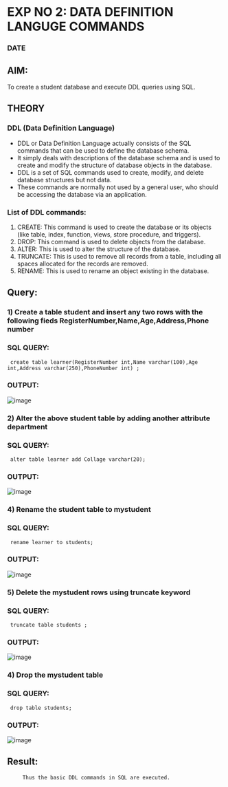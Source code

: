 # EXP NO 2: DATA DEFINITION LANGUGE COMMANDS 
### DATE
## AIM:
To create a student database and execute DDL queries using SQL.


## THEORY
### DDL (Data Definition Language)

* DDL or Data Definition Language actually consists of the SQL commands that can be used to define the database schema.
* It simply deals with descriptions of the database schema and is used to create and modify the structure of database objects in the database.
* DDL is a set of SQL commands used to create, modify, and delete database structures but not data.
* These commands are normally not used by a general user, who should be accessing the database via an application.

 
### List of DDL commands: 
1. CREATE: This command is used to create the database or its objects (like table, index, function, views, store procedure, and triggers).
2. DROP: This command is used to delete objects from the database.
3. ALTER: This is used to alter the structure of the database.
4. TRUNCATE: This is used to remove all records from a table, including all spaces allocated for the records are removed.
5. RENAME: This is used to rename an object existing in the database.

## Query:

### 1) Create a table student  and insert any two rows with the following fieds RegisterNumber,Name,Age,Address,Phone number

### SQL QUERY: 
```
 create table learner(RegisterNumber int,Name varchar(100),Age int,Address varchar(250),PhoneNumber int) ;

```

### OUTPUT:
![image](https://github.com/SivaramakrishnanBaskar/DBMS/assets/119476322/851aa02c-f946-445d-8155-9ebcb0e637eb)

### 2) Alter the above student table by adding another attribute department

### SQL QUERY: 
```
 alter table learner add Collage varchar(20);

```

### OUTPUT:
![image](https://github.com/SivaramakrishnanBaskar/DBMS/assets/119476322/66d02ad3-ff8e-441a-8b86-0ef9b658177d)


### 4) Rename the student table to mystudent

### SQL QUERY: 
```
 rename learner to students;

```

### OUTPUT:
![image](https://github.com/SivaramakrishnanBaskar/DBMS/assets/119476322/e75f4fa8-6fe1-40c9-bdfb-d21482a15a7d)


### 5) Delete the mystudent rows using truncate keyword

### SQL QUERY: 
```
 truncate table students ;

```

### OUTPUT:
![image](https://github.com/SivaramakrishnanBaskar/DBMS/assets/119476322/6f10dc12-5b27-4200-833e-a85882e9c3ba)

### 4) Drop the mystudent table
 
### SQL QUERY: 
```
 drop table students;

```

### OUTPUT:
![image](https://github.com/SivaramakrishnanBaskar/DBMS/assets/119476322/42d72dc3-db28-4644-b090-b2615e46960a)









## Result:
         Thus the basic DDL commands in SQL are executed. 


